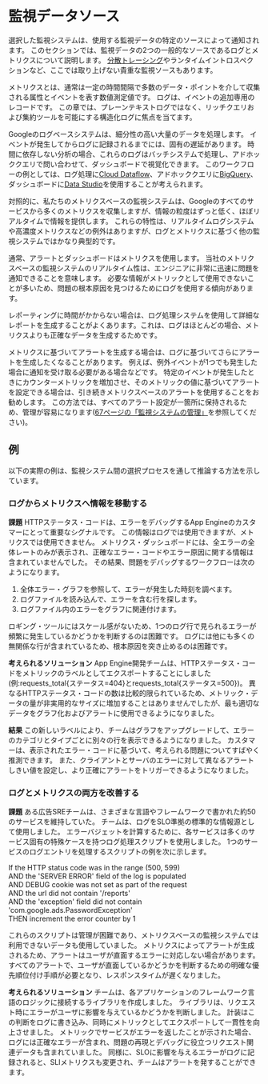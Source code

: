 # 監視データソース

選択した監視システムは、使用する監視データの特定のソースによって通知されます。
このセクションでは、監視データの2つの一般的なソースであるログとメトリクスについて説明します。
[分散トレーシング](http://bit.ly/2syvpOw)やランタイムイントロスペクションなど、ここでは取り上げない貴重な監視ソースもあります。

メトリクスとは、通常は一定の時間間隔で多数のデータ・ポイントを介して収集される属性とイベントを表す数値測定値です。
ログは、イベントの追加専用のレコードです。
この章では、プレーンテキストログではなく、リッチクエリおよび集約ツールを可能にする構造化ログに焦点を当てます。

Googleのログベースシステムは、細分性の高い大量のデータを処理します。
イベントが発生してからログに記録されるまでには、固有の遅延があります。
時間に依存しない分析の場合、これらのログはバッチシステムで処理し、アドホッククエリで問い合わせて、ダッシュボードで視覚化できます。
このワークフローの例としては、ログ処理に[Cloud Dataflow](https://cloud.google.com/dataflow/)、アドホッククエリに[BigQuery](https://cloud.google.com/bigquery/)、ダッシュボードに[Data Studio](https://datastudio.google.com/)を使用することが考えられます。

対照的に、私たちのメトリクスベースの監視システムは、Googleのすべてのサービスから多くのメトリクスを収集しますが、情報の粒度はずっと低く、ほぼリアルタイムで情報を提供します。
これらの特性は、リアルタイムログシステムや高濃度メトリクスなどの例外はありますが、ログとメトリクスに基づく他の監視システムではかなり典型的です。

通常、アラートとダッシュボードはメトリクスを使用します。
当社のメトリクスベースの監視システムのリアルタイム性は、エンジニアに非常に迅速に問題を通知できることを意味します。
必要な情報がメトリックとして使用できないことが多いため、問題の根本原因を見つけるためにログを使用する傾向があります。

レポーティングに時間がかからない場合は、ログ処理システムを使用して詳細なレポートを生成することがよくあります。これは、ログはほとんどの場合、メトリクスよりも正確なデータを生成するためです。

メトリクスに基づいてアラートを生成する場合は、ログに基づいてさらにアラートを生成したくなることがあります。
例えば、例外イベントが1つでも発生した場合に通知を受け取る必要がある場合などです。
特定のイベントが発生したときにカウンターメトリックを増加させ、そのメトリックの値に基づいてアラートを設定できる場合は、引き続きメトリクスベースのアラートを使用することをお勧めします。
この方法では、すべてのアラート設定が一箇所に保持されるため、管理が容易になります([67ページの「監視システムの管理」](../04_03_managing-your-monitoring-system/README.md)を参照してください)。

## 例

以下の実際の例は、監視システム間の選択プロセスを通して推論する方法を示しています。

### ログからメトリクスへ情報を移動する

**課題** HTTPステータス・コードは、エラーをデバッグするApp Engineのカスタマーにとって重要なシグナルです。
この情報はログでは使用できますが、メトリクスでは使用できません。
メトリクス・ダッシュボードには、全エラーの全体レートのみが表示され、正確なエラー・コードやエラー原因に関する情報は含まれていませんでした。
その結果、問題をデバッグするワークフローは次のようになります。

1. 全体エラー・グラフを参照して、エラーが発生した時刻を調べます。
1. ログファイルを読み込んで、エラーを含む行を探します。
1. ログファイル内のエラーをグラフに関連付けます。

ロギング・ツールにはスケール感がないため、1つのログ行で見られるエラーが頻繁に発生しているかどうかを判断するのは困難です。
ログには他にも多くの無関係な行が含まれているため、根本原因を突き止めるのは困難です。

**考えられるソリューション** App Engine開発チームは、HTTPステータス・コードをメトリックのラベルとしてエクスポートすることにしました(例:requests_total{ステータス=404}とrequests_total{ステータス=500})。
異なるHTTPステータス・コードの数は比較的限られているため、メトリック・データの量が非実用的なサイズに増加することはありませんでしたが、最も適切なデータをグラフ化およびアラートに使用できるようになりました。

**結果** この新しいラベルにより、チームはグラフをアップグレードして、エラーのカテゴリとタイプごとに別々の行を表示できるようになりました。
カスタマーは、表示されたエラー・コードに基づいて、考えられる問題についてすばやく推測できます。
また、クライアントとサーバのエラーに対して異なるアラートしきい値を設定し、より正確にアラートをトリガーできるようになりました。

### ログとメトリクスの両方を改善する

**課題** ある広告SREチームは、さまざまな言語やフレームワークで書かれた約50のサービスを維持していた。
チームは、ログをSLO準拠の標準的な情報源として使用しました。
エラーバジェットを計算するために、各サービスは多くのサービス固有の特殊ケースを持つログ処理スクリプトを使用しました。
1つのサービスのログエントリを処理するスクリプトの例を次に示します。

If the HTTP status code was in the range (500, 599)  
AND the 'SERVER ERROR' field of the log is populated  
AND DEBUG cookie was not set as part of the request  
AND the url did not contain '/reports'  
AND the 'exception' field did not contain 'com.google.ads.PasswordException'  
THEN increment the error counter by 1

これらのスクリプトは管理が困難であり、メトリクスベースの監視システムでは利用できないデータも使用していました。
メトリクスによってアラートが生成されるため、アラートはユーザが直面するエラーに対応しない場合があります。
すべてのアラートで、ユーザが直面しているかどうかを判断するための明確な優先順位付け手順が必要となり、レスポンスタイムが遅くなりました。

**考えられるソリューション** チームは、各アプリケーションのフレームワーク言語のロジックに接続するライブラリを作成しました。
ライブラリは、リクエスト時にエラーがユーザに影響を与えているかどうかを判断しました。
計装はこの判断をログに書き込み、同時にメトリックとしてエクスポートして一貫性を向上させました。
メトリックでサービスがエラーを返したことが示された場合、ログには正確なエラーが含まれ、問題の再現とデバッグに役立つリクエスト関連データも含まれていました。
同様に、SLOに影響を与えるエラーがログに記録されると、SLIメトリクスも変更され、チームはアラートを発することができます。
